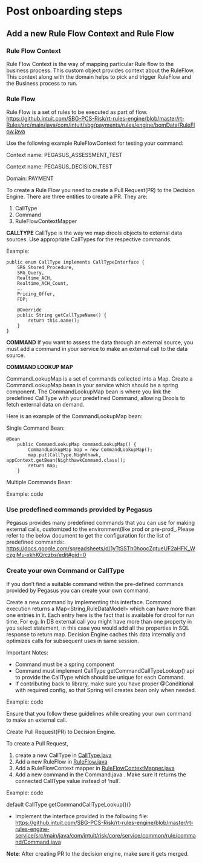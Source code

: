 # Post onboarding steps

## Add a new Rule Flow Context and Rule Flow

### Rule Flow Context
Rule Flow Context is the way of mapping particular Rule flow to the business process. This custom object provides context about the RuleFlow. This context along with the domain helps to pick and trigger RuleFlow and the Business process to run.

### Rule Flow
Rule Flow is a set of rules to be executed as part of flow.
https://github.intuit.com/SBG-PCS-Risk/rt-rules-engine/blob/master/rt-Rules/src/main/java/com/intuit/sbg/payments/rules/engine/bomData/RuleFlow.java

Use the following example RuleFlowContext  for testing your command:

Context name: PEGASUS_ASSESSMENT_TEST

Context name: PEGASUS_DECISION_TEST

Domain: PAYMENT

To create a Rule Flow you need to create a Pull Request(PR) to the Decision Engine. There are three entities to create a PR. They are:

1. CallType
2. Command
3. RuleFlowContextMapper

**CALLTYPE**
CallType is the way we map drools objects to external data sources. Use appropriate CallTypes for the respective commands.

Example: 
    
    public enum CallType implements CallTypeInterface {
        SRG_Stored_Procedure,
        SRG_Query,
        Realtime_ACH,
        Realtime_ACH_Count,
        ….
        Pricing_Offer,
        FDP;

        @Override
        public String getCallTypeName() {
            return this.name();
        }
    }


**COMMAND**
If you want to assess the data through an external source, you must add a command in your service to make an external call to the data source. 

**COMMAND LOOKUP MAP**

CommandLookupMap is a set of commands collected into a Map. Create a CommandLookupMap bean in your service which should be a spring component. The CommandLookupMap bean is where you link the predefined CallType with your predefined Command, allowing Drools to fetch external data on demand.

Here is an example of the CommandLookupMap bean:

Single Command Bean:

    @Bean
        public CommandLookupMap commandLookupMap() {
            CommandLookupMap map = new CommandLookupMap();
            map.put(CallType.Nighthawk, appContext.getBean(NighthawkCommand.class));
            return map;
        }

Multiple Commands Bean:

Example: code

### Use predefined commands provided by Pegasus
Pegasus provides many predefined commands that you can use for making external calls, customized  to the environment(like prod or pre-prod_.Please refer to the below document to get the configuration for the list of predefined commands:.
https://docs.google.com/spreadsheets/d/1yTtSSTh0hoocZqtueUF2aHFK_WczgjMu-xkhKQrczbs/edit#gid=0 

### Create your own Command or CallType
If you don’t find a suitable command within the pre-defined commands provided by Pegasus you can create your own command.

Create a new command by implementing this interface. Command execution returns a Map<String,RuleDataModel> which can have more than one entries in it. Each entry here is the fact that is available for drool for run time. For e.g. In DB external call you might have more than one property in you select statement, in this case you would add all the properties in SQL response to return map. Decision Engine caches this data internally and optimizes calls for subsequent uses in same session. 

Important Notes: 

* Command must be a spring component
* Command must implement CallType getCommandCallTypeLookup() api to provide the CallType which should be unique for each Command.
* If contributing back to library, make sure you have proper @Conditional with required config, so that Spring will creates bean only when needed. 

Example: code

Ensure that you follow these guidelines while creating your own command to make an external call.

Create Pull Request(PR) to Decision Engine.

To create a Pull Request, 

1. create a new CallType in [CallType.java](https://github.intuit.com/SBG-PCS-Risk/rt-rules-engine/blob/master/rt-Rules/src/main/java/com/intuit/sbg/payments/rules/dynamicDataAccess/configuration/CallType.java)
2. Add a new RuleFlow in [RuleFlow.java](https://github.intuit.com/SBG-PCS-Risk/rt-rules-engine/blob/master/rt-Rules/src/main/java/com/intuit/sbg/payments/rules/engine/bomData/RuleFlow.java)
3. Add a RuleFlowContext mapper in [RuleFlowContextMapper.java](https://github.intuit.com/SBG-PCS-Risk/rt-rules-engine/blob/master/rt-Rules/src/main/%5B%E2%80%A6%5Dsbg/payments/rules/engine/bomData/RuleFlowContextMapper.java) 
4. Add a new command in the Command.java . Make sure it returns the connected CallType value instead of ‘null’.

Example: code

default CallType getCommandCallTypeLookup(){}

* Implement the interface provided in the following file:
https://github.intuit.com/SBG-PCS-Risk/rt-rules-engine/blob/master/rt-rules-engine-service/src/main/java/com/intuit/risk/core/service/common/rule/command/Command.java

**Note**: After creating PR to the decision engine, make sure it gets merged.
